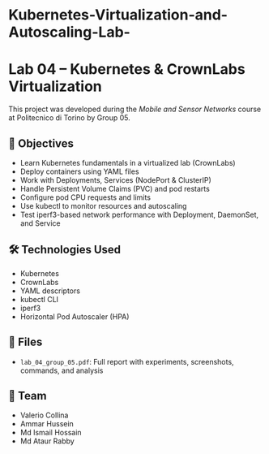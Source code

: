 # Kubernetes-Virtualization-and-Autoscaling-Lab-
# Lab 04 – Kubernetes & CrownLabs Virtualization

This project was developed during the *Mobile and Sensor Networks* course at Politecnico di Torino by Group 05.

## 🎯 Objectives

- Learn Kubernetes fundamentals in a virtualized lab (CrownLabs)
- Deploy containers using YAML files
- Work with Deployments, Services (NodePort & ClusterIP)
- Handle Persistent Volume Claims (PVC) and pod restarts
- Configure pod CPU requests and limits
- Use kubectl to monitor resources and autoscaling
- Test iperf3-based network performance with Deployment, DaemonSet, and Service

## 🛠️ Technologies Used

- Kubernetes
- CrownLabs
- YAML descriptors
- kubectl CLI
- iperf3
- Horizontal Pod Autoscaler (HPA)

## 📂 Files

- `lab_04_group_05.pdf`: Full report with experiments, screenshots, commands, and analysis

## 👥 Team

- Valerio Collina  
- Ammar Hussein  
- Md Ismail Hossain  
- Md Ataur Rabby

